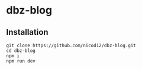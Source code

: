 # dbz-blog

## Installation

```
git clone https://github.com/nicod12/dbz-blog.git
cd dbz-blog
npm i
npm run dev
